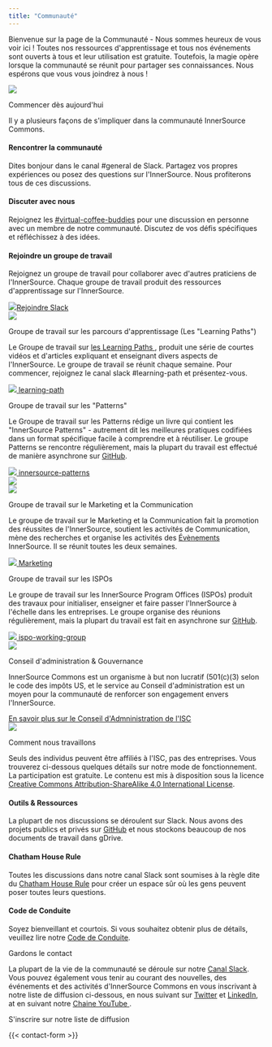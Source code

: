 ```yaml
---
title: "Communauté"
---
```


<section class="section">
  <div class="container">
    <div class="row align-items-center">
      <div class="col-md-6 order-2 order-md-1">
        <p>Bienvenue sur la page de la Communauté - Nous sommes heureux de vous voir ici ! Toutes nos ressources d'apprentissage et tous nos événements sont ouverts à tous et leur utilisation est gratuite. Toutefois, la magie opère lorsque la communauté se réunit pour partager ses connaissances. Nous espérons que vous vous joindrez à nous !
        </p>
      </div>
      <div class="col-md-6 order-1 order-md-2 mb-4 mb-md-0">
        <img src="/images/logo.png" class="img-fluid">
      </div>
    </div>
  </div>
</section>

<section class="section bg-light">
  <div class="container">
    <div class="row justify-content-center">
      <div class="col-12 text-center mb-4">
        <p class="mt-3 h1">Commencer dès aujourd'hui</p>
        <p> Il y a plusieurs façons de s'impliquer dans la communauté InnerSource Commons.</p>
      </div>
      <div class="col-md-4 col-sm-6 mb-4">
        <div class="feature-card text-center">
          <i class="ti-hand-open mb-3"></i>
          <h4 class="mb-2">Rencontrer la communauté </h4>
          <p>Dites bonjour dans le canal #general de Slack. Partagez vos propres expériences ou posez des questions sur l'InnerSource. Nous profiterons tous de ces discussions.</p>
        </div>
      </div>
      <div class="col-md-4 col-sm-6 mb-4">
        <div class="feature-card text-center">
          <i class="ti-comment-alt mb-3"></i>
          <h4 class="mb-2">Discuter avec nous</h4>
          <p>Rejoignez les <a href="https://innersourcecommons.slack.com/archives/CV96JHYJD">#virtual-coffee-buddies</a> pour une discussion en personne avec un membre de notre communauté. Discutez de vos défis spécifiques et réfléchissez à des idées.</p>
        </div>
      </div>
      <div class="col-md-4 col-sm-6 mb-4">
        <div class="feature-card text-center">
          <i class="ti-key mb-3"></i>
          <h4 class="mb-2">Rejoindre un groupe de travail</h4>
          <p>Rejoignez un groupe de travail pour collaborer avec d'autres praticiens de l'InnerSource. Chaque groupe de travail produit des ressources d'apprentissage sur l'InnerSource.</p>
        </div>
      </div>
    </div>
    <div class="row d-flex justify-content-center">
        <a href="/slack" class="btn btn-primary btn-sm"><img src="/images/slack.png" class="slack-tiny mr-2"/>Rejoindre Slack</a>
    </div>
  </div>
</section>

<section class="section">
  <div class="container">
    <div class="row align-items-center">
      <div class="col-md-5 mb-4 mb-md-0">
        <div>
         <img src="/images/community/collaboration.png" class="img-fluid">
        </div>
      </div>
      <div class="col-md-6 ">
        <p class="section-title h2">Groupe de travail sur les parcours d'apprentissage (Les "Learning Paths")</p>
        <p>Le Groupe de travail sur <a href="/learn/learning-path/">les Learning Paths </a>, produit une série de courtes vidéos et d'articles expliquant et enseignant divers aspects de l'InnerSource. Le groupe de travail se réunit chaque semaine. Pour commencer, rejoignez le canal slack #learning-path et présentez-vous.
        </p>
        <a href="/slack" class="btn btn-primary btn-sm text-lowercase"><img src="/images/slack.png" class="slack-tiny mr-1"/> learning-path</a>
      </div>
    </div>
  </div>
</section>

<section class="section bg-light">
  <div class="container">
    <div class="row align-items-center">
      <div class="col-md-6 order-2 order-md-1">
        <p class="section-title h2">Groupe de travail sur les "Patterns"</p>
        <p>Le Groupe de travail sur les Patterns rédige un livre qui contient les "InnerSource Patterns" - autrement dit les meilleures pratiques codifiées dans un format spécifique facile à comprendre et à réutiliser. Le groupe Patterns se rencontre régulièrement, mais la plupart du travail est effectué de manière asynchrone sur <a href="https://github.com/InnerSourceCommons/InnerSourcePatterns/" target="_blank">GitHub</a>.
        </p>
        <a href="/slack" class="btn btn-primary btn-sm text-lowercase"><img src="/images/slack.png" class="slack-tiny mr-1"/> innersource-patterns</a>
      </div>
      <div class="col-md-5 order-1 order-md-2 mb-4 mb-md-0">
        <img src="/images/community/mechanism.png" class="img-fluid">
      </div>
    </div>
  </div>
</section>

<section class="section">
  <div class="container">
    <div class="row align-items-center">
      <div class="col-md-5 mb-4 mb-md-0">
        <div>
         <img src="/images/community/connection.png" class="img-fluid">
        </div>
      </div>
      <div class="col-md-6 ">
        <p class="section-title h2">Groupe de travail sur le Marketing et la Communication</p>
        <p>Le groupe de travail sur le Marketing et la Communication fait la promotion des réussites de l'InnerSource, soutient les activités de Communication, mène des recherches et organise les activités des <a href="/events/">Évènements</a> InnerSource. Il se réunit toutes les deux semaines.
        </p>
        <a href="/slack" class="btn btn-primary btn-sm text-lowercase"><img src="/images/slack.png" class="slack-tiny mr-1"/> Marketing</a>
      </div>
    </div>
  </div>
</section>

<section class="section bg-light">
  <div class="container">
    <div class="row align-items-center">
      <div class="col-md-6 order-2 order-md-1">
        <p class="section-title h2">Groupe de travail sur les ISPOs</p>
        <p>Le groupe de travail sur les InnerSource Program Offices (ISPOs) produit des travaux pour initialiser, enseigner et faire passer l'InnerSource à l'échelle dans les entreprises. Le groupe organise des réunions régulièrement, mais la plupart du travail est fait en asynchrone sur <a href="https://github.com/InnerSourceCommons/ispo-working-group" target="_blank">GitHub</a>.
        </p>
        <a href="/slack" class="btn btn-primary btn-sm text-lowercase"><img src="/images/slack.png" class="slack-tiny mr-1"/> ispo-working-group</a>
      </div>
      <div class="col-md-5 order-1 order-md-2 mb-4 mb-md-0">
        <img src="/images/community/cuate.png" class="img-fluid">
      </div>
    </div>
  </div>
</section>

<section class="section bg-light">
  <div class="container">
    <div class="row align-items-center">
      <div class="col-md-6 order-2 order-md-1">
        <p class="section-title h2">Conseil d'administration & Gouvernance</p>
        <p>InnerSource Commons est un organisme à but non lucratif (501(c)(3) selon le code des impôts US, et le service au Conseil d'administration est un moyen pour la communauté de renforcer son engagement envers l'InnerSource.
        </p>
        <a href="../about/board/" class="btn-link">En savoir plus sur le Conseil d'Admninistration de l'ISC <i class="ti-arrow-right"></i></a>
      </div>
      <div class="col-md-3 offset-md-1 order-1 order-md-2 mb-4 mb-md-0">
        <img src="/images/logo-big.png" class="img-fluid">
      </div>
    </div>
  </div>
</section>

<section class="section">
  <div class="container">
    <div class="row justify-content-center">
      <div class="col-12 text-center">
        <p class="section-title mb-5 mt-3 h1">Comment nous travaillons</p>
        <p>Seuls des individus peuvent être affiliés à l'ISC, pas des entreprises. Vous trouverez ci-dessous quelques détails sur notre mode de fonctionnement. La participation est gratuite. Le contenu est mis à disposition sous la licence <a href="http://creativecommons.org/licenses/by-sa/4.0/">Creative Commons Attribution-ShareAlike 4.0 International License</a>.</p>
      </div>
      <div class="col-md-4 col-sm-6 mb-4">
        <div class="feature-card text-center bg-light">
          <i class="ti-bookmark-alt mb-3"></i>
          <h4 class="mb-2">Outils & Ressources</h4>
          <p>La plupart de nos discussions se déroulent sur Slack. Nous avons des projets publics et privés sur <a href="http://github.com/InnerSourceCommons">GitHub</a> et nous stockons beaucoup de nos documents de travail dans gDrive.
          </p>
        </div>
      </div>
      <div class="col-md-4 col-sm-6 mb-4">
        <div class="feature-card text-center bg-light">
          <i class="ti-comments mb-3"></i>
          <h4 class="mb-2">Chatham House Rule</h4>
          <p>Toutes les discussions dans notre canal Slack sont soumises à la règle dite du <a href="https://www.chathamhouse.org/about-us/chatham-house-rule">Chatham House Rule</a> pour créer un espace sûr où les gens peuvent poser toutes leurs questions.</p>
        </div>
      </div>
      <div class="col-md-4 col-sm-6 mb-4">
        <div class="feature-card text-center bg-light">
          <i class="ti-face-smile mb-3"></i>
          <h4 class="mb-2">Code de Conduite</h4>
          <p>Soyez bienveillant et courtois. Si vous souhaitez obtenir plus de détails, veuillez lire notre <a href="/about/codeofconduct/">Code de Conduite</a>.</p>
        </div>
      </div>
    </div>
  </div>
</section>

<section class="section">
  <div class="container section-small shadow rounded-lg px-4 bg-light">
    <div class="row align-items-center justify-content-center text-center text-md-left">
      <div class="col-lg-5 col-md-4 mb-4 mb-md-0">
        <a class="twitter-timeline" data-height="500" data-dnt="true" href="https://twitter.com/InnerSourceOrg?ref_src=twsrc%5Etfw"></a> <script async src="https://platform.twitter.com/widgets.js" charset="utf-8"></script>
      </div>
      <div class="col-md-5 offset-md-1">
        <p class="h2 section-title">Gardons le contact</p>
        <p class="mb-4">La plupart de la vie de la communauté se déroule sur notre <a href="https://join.slack.com/t/innersourcecommons/shared_invite/zt-1l4a602b6-DKD0B0Y8~WE4aDf~o1xCRw">Canal Slack</a>. Vous pouvez également vous tenir au courant des nouvelles, des événements et des activités d'InnerSource Commons en vous inscrivant à notre liste de diffusion ci-dessous, en nous suivant sur <a href="https://twitter.com/InnerSourceOrg">Twitter</a> et <a href="https://www.linkedin.com/company/innersourcecommons">LinkedIn</a>, at en suivant notre <a href="https://www.youtube.com/channel/UCoSPSd6Or4F_vpjo4SmyoEA">Chaine YouTube </a>.</p>
        <p class="h3 section-title">S'inscrire sur notre liste de diffusion</p>
        {{< contact-form >}}
      </div>
    </div>
  </div>
</section>
